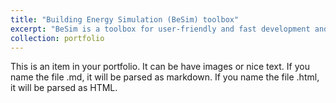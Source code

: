 ```yaml
---
title: "Building Energy Simulation (BeSim) toolbox"
excerpt: "BeSim is a toolbox for user-friendly and fast development and simulation of advanced building climate controllers in Matlab.  <br/><img src='/images/500x300.png'>"
collection: portfolio
---
```


This is an item in your portfolio. It can be have images or nice text. If you name the file .md, it will be parsed as markdown. If you name the file .html, it will be parsed as HTML.
